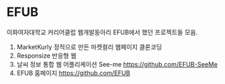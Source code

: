 # EFUB

이화여자대학교 커리어클럽 웹개발동아리 EFUB에서 했던 프로젝트들 모음.

1. MarketKurly 정적으로 만든 마켓컬리 웹페이지 클론코딩
2. Responsize 반응형 웹 
3. 날씨 정보 통합 웹 어플리케이션 See-me https://github.com/EFUB-SeeMe
4. EFUB 홈페이지 https://github.com/EFUB

